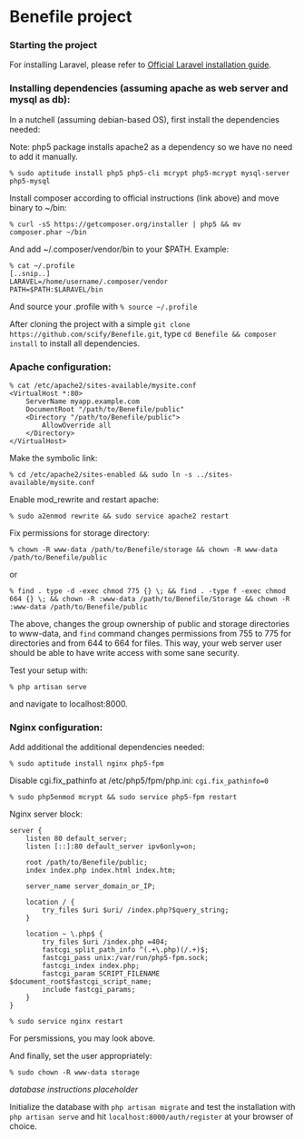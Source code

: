 # Benefile project

### Starting the project

For installing Laravel, please refer to [Official Laravel installation
guide](http://laravel.com/docs/5.1).

### Installing dependencies (assuming apache as web server and mysql as db):

In a nutchell (assuming debian-based OS), first install the dependencies needed:

Note: php5 package installs apache2 as a dependency so we have no need to add
it manually.

`% sudo aptitude install php5 php5-cli mcrypt php5-mcrypt mysql-server php5-mysql`

Install composer according to official instructions (link above) and move binary to ~/bin:

`% curl -sS https://getcomposer.org/installer | php5 && mv composer.phar ~/bin`

And add ~/.composer/vendor/bin to your $PATH. Example:

```
% cat ~/.profile
[..snip..]
LARAVEL=/home/username/.composer/vendor
PATH=$PATH:$LARAVEL/bin
```

And source your .profile with `% source ~/.profile`

After cloning the project with a simple `git clone https://github.com/scify/Benefile.git`, type `cd Benefile && composer install` to install all dependencies.

### Apache configuration:

```
% cat /etc/apache2/sites-available/mysite.conf
<VirtualHost *:80>
	ServerName myapp.example.com
	DocumentRoot "/path/to/Benefile/public"
	<Directory "/path/to/Benefile/public">
		AllowOverride all
	</Directory>
</VirtualHost>
```

Make the symbolic link:

`% cd /etc/apache2/sites-enabled && sudo ln -s ../sites-available/mysite.conf`

Enable mod_rewrite and restart apache:

`% sudo a2enmod rewrite && sudo service apache2 restart`

Fix permissions for storage directory:

`% chown -R www-data /path/to/Benefile/storage && chown -R www-data /path/to/Benefile/public`

or

`% find . type -d -exec chmod 775 {} \; && find . -type f -exec chmod 664 {} \; && chown -R :www-data /path/to/Benefile/Storage && chown -R :www-data /path/to/Benefile/public`

The above, changes the group ownership of public and storage directories to www-data, and `find` command changes permissions from 755 to 775 for directories and from 644 to 664 for files. This way, your web server user should be able to have write access with some sane security.

Test your setup with:

`% php artisan serve`

and navigate to localhost:8000.


### Nginx configuration:

Add additional the additional dependencies needed:

`% sudo aptitude install nginx php5-fpm`

Disable cgi.fix_pathinfo at /etc/php5/fpm/php.ini: `cgi.fix_pathinfo=0`

`% sudo php5enmod mcrypt && sudo service php5-fpm restart`

Nginx server block:

```
server {
    listen 80 default_server;
    listen [::]:80 default_server ipv6only=on;

    root /path/to/Benefile/public;
    index index.php index.html index.htm;

    server_name server_domain_or_IP;

    location / {
        try_files $uri $uri/ /index.php?$query_string;
    }

    location ~ \.php$ {
        try_files $uri /index.php =404;
        fastcgi_split_path_info ^(.+\.php)(/.+)$;
        fastcgi_pass unix:/var/run/php5-fpm.sock;
        fastcgi_index index.php;
        fastcgi_param SCRIPT_FILENAME $document_root$fastcgi_script_name;
        include fastcgi_params;
    }
}
```

`% sudo service nginx restart`

For persmissions, you may look above.

And finally, set the user appropriately:

`% sudo chown -R www-data storage`

*database instructions placeholder*

Initialize the database with `php artisan migrate` and test the installation with `php artisan serve` and hit `localhost:8000/auth/register` at your browser of choice.
